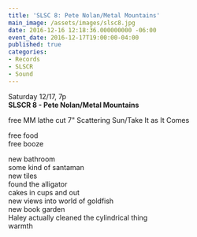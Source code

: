```yaml
---
title: 'SLSC 8: Pete Nolan/Metal Mountains'
main_image: /assets/images/slsc8.jpg
date: 2016-12-16 12:18:36.000000000 -06:00
event_date: 2016-12-17T19:00:00-04:00
published: true
categories:
- Records
- SLSCR
- Sound
---
```

<p>Saturday 12/17, 7p<br />
<strong>SLSCR 8 - Pete Nolan/Metal Mountains</strong></p>
<p>free MM lathe cut 7" Scattering Sun/Take It as It Comes</p>
<p>free food<br />
free booze</p>
<p>new bathroom<br />
some kind of santaman<br />
new tiles<br />
found the alligator<br />
cakes in cups and out<br />
new views into world of goldfish<br />
new book garden<br />
Haley actually cleaned the cylindrical thing<br />
warmth</p>
